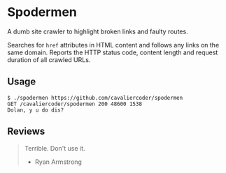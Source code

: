 # Spodermen

A dumb site crawler to highlight broken links and faulty routes. 

Searches for `href` attributes in HTML content and follows any links on the
same domain. Reports the HTTP status code, content length and request duration
of all crawled URLs.


## Usage

    $ ./spodermen https://github.com/cavaliercoder/spodermen
    GET /cavaliercoder/spodermen 200 48600 1538
    Dolan, y u do dis?


## Reviews

> Terrible. Don't use it.
> - Ryan Armstrong
